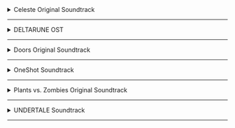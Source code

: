 <!-- files -->
<details>
<hr>
<summary>Celeste Original Soundtrack</summary>
<a class="link" href="Celeste%20Original%20Soundtrack%2FCeleste%20Original%20Soundtrack.png">Celeste Original Soundtrack.png</a><br>
<a class="link" href="Celeste%20Original%20Soundtrack%2FPrologue.mp3">Prologue.mp3</a><br>
<a class="link" href="Celeste%20Original%20Soundtrack%2FFirst%20Steps.mp3">First Steps.mp3</a><br>
<a class="link" href="Celeste%20Original%20Soundtrack%2FResurrections.mp3">Resurrections.mp3</a><br>
<a class="link" href="Celeste%20Original%20Soundtrack%2FAwake.mp3">Awake.mp3</a><br>
<a class="link" href="Celeste%20Original%20Soundtrack%2FPostcard%20from%20Celeste%20Mountain.mp3">Postcard from Celeste Mountain.mp3</a><br>
<a class="link" href="Celeste%20Original%20Soundtrack%2FChecking%20In.mp3">Checking In.mp3</a><br>
<a class="link" href="Celeste%20Original%20Soundtrack%2FSpirit%20of%20Hospitality.mp3">Spirit of Hospitality.mp3</a><br>
<a class="link" href="Celeste%20Original%20Soundtrack%2FScattered%20and%20Lost.mp3">Scattered and Lost.mp3</a><br>
<a class="link" href="Celeste%20Original%20Soundtrack%2FGolden.mp3">Golden.mp3</a><br>
<a class="link" href="Celeste%20Original%20Soundtrack%2FAnxiety.mp3">Anxiety.mp3</a><br>
<a class="link" href="Celeste%20Original%20Soundtrack%2FQuiet%20and%20Falling.mp3">Quiet and Falling.mp3</a><br>
<a class="link" href="Celeste%20Original%20Soundtrack%2FIn%20the%20Mirror.mp3">In the Mirror.mp3</a><br>
<a class="link" href="Celeste%20Original%20Soundtrack%2FMadeline%20and%20Theo.mp3">Madeline and Theo.mp3</a><br>
<a class="link" href="Celeste%20Original%20Soundtrack%2FStarjump.mp3">Starjump.mp3</a><br>
<a class="link" href="Celeste%20Original%20Soundtrack%2FReflection.mp3">Reflection.mp3</a><br>
<a class="link" href="Celeste%20Original%20Soundtrack%2FConfronting%20Myself.mp3">Confronting Myself.mp3</a><br>
<a class="link" href="Celeste%20Original%20Soundtrack%2FLittle%20Goth.mp3">Little Goth.mp3</a><br>
<a class="link" href="Celeste%20Original%20Soundtrack%2FReach%20for%20the%20Summit.mp3">Reach for the Summit.mp3</a><br>
<a class="link" href="Celeste%20Original%20Soundtrack%2FExhale.mp3">Exhale.mp3</a><br>
<a class="link" href="Celeste%20Original%20Soundtrack%2FHeart%20of%20the%20Mountain.mp3">Heart of the Mountain.mp3</a><br>
<a class="link" href="Celeste%20Original%20Soundtrack%2FMy%20Dearest%20Friends.mp3">My Dearest Friends.mp3</a><br>
</details><hr>
<details>
<hr>
<summary>DELTARUNE OST</summary>
<details>
<hr>
<summary>Chapter 1</summary>
<a class="link" href="DELTARUNE%20OST%2FChapter%201%2FDELTARUNE%20Chapter%201%20OST.png">DELTARUNE Chapter 1 OST.png</a><br>
<a class="link" href="DELTARUNE%20OST%2FChapter%201%2FANOTHER%20HIM.flac">ANOTHER HIM.flac</a><br>
<a class="link" href="DELTARUNE%20OST%2FChapter%201%2FBeginning.flac">Beginning.flac</a><br>
<a class="link" href="DELTARUNE%20OST%2FChapter%201%2FSchool.flac">School.flac</a><br>
<a class="link" href="DELTARUNE%20OST%2FChapter%201%2FSusie.flac">Susie.flac</a><br>
<a class="link" href="DELTARUNE%20OST%2FChapter%201%2FThe%20Door.flac">The Door.flac</a><br>
<a class="link" href="DELTARUNE%20OST%2FChapter%201%2FCliffs.flac">Cliffs.flac</a><br>
<a class="link" href="DELTARUNE%20OST%2FChapter%201%2FThe%20Chase.flac">The Chase.flac</a><br>
<a class="link" href="DELTARUNE%20OST%2FChapter%201%2FThe%20Legend.flac">The Legend.flac</a><br>
<a class="link" href="DELTARUNE%20OST%2FChapter%201%2FLancer.flac">Lancer.flac</a><br>
<a class="link" href="DELTARUNE%20OST%2FChapter%201%2FRude%20Buster.flac">Rude Buster.flac</a><br>
<a class="link" href="DELTARUNE%20OST%2FChapter%201%2FEmpty%20Town.flac">Empty Town.flac</a><br>
<a class="link" href="DELTARUNE%20OST%2FChapter%201%2FWeird%20Birds.flac">Weird Birds.flac</a><br>
<a class="link" href="DELTARUNE%20OST%2FChapter%201%2FField%20of%20Hopes%20and%20Dreams.flac">Field of Hopes and Dreams.flac</a><br>
<a class="link" href="DELTARUNE%20OST%2FChapter%201%2FFanfare%20(from%20Rose%20of%20Winter).flac">Fanfare (from Rose of Winter).flac</a><br>
<a class="link" href="DELTARUNE%20OST%2FChapter%201%2FLantern.flac">Lantern.flac</a><br>
<a class="link" href="DELTARUNE%20OST%2FChapter%201%2FI'm%20Very%20Bad.flac">I'm Very Bad.flac</a><br>
<a class="link" href="DELTARUNE%20OST%2FChapter%201%2FChecker%20Dance.flac">Checker Dance.flac</a><br>
<a class="link" href="DELTARUNE%20OST%2FChapter%201%2FQuiet%20Autumn.flac">Quiet Autumn.flac</a><br>
<a class="link" href="DELTARUNE%20OST%2FChapter%201%2FScarlet%20Forest.flac">Scarlet Forest.flac</a><br>
<a class="link" href="DELTARUNE%20OST%2FChapter%201%2FThrash%20Machine.flac">Thrash Machine.flac</a><br>
<a class="link" href="DELTARUNE%20OST%2FChapter%201%2FVs.%20Lancer.flac">Vs. Lancer.flac</a><br>
<a class="link" href="DELTARUNE%20OST%2FChapter%201%2FBasement.flac">Basement.flac</a><br>
<a class="link" href="DELTARUNE%20OST%2FChapter%201%2FImminent%20Death.flac">Imminent Death.flac</a><br>
<a class="link" href="DELTARUNE%20OST%2FChapter%201%2FVs.%20Susie.flac">Vs. Susie.flac</a><br>
<a class="link" href="DELTARUNE%20OST%2FChapter%201%2FCard%20Castle.flac">Card Castle.flac</a><br>
<a class="link" href="DELTARUNE%20OST%2FChapter%201%2FRouxls%20Kaard.flac">Rouxls Kaard.flac</a><br>
<a class="link" href="DELTARUNE%20OST%2FChapter%201%2FApril%202012.flac">April 2012.flac</a><br>
<a class="link" href="DELTARUNE%20OST%2FChapter%201%2FHip%20Shop.flac">Hip Shop.flac</a><br>
<a class="link" href="DELTARUNE%20OST%2FChapter%201%2FGallery.flac">Gallery.flac</a><br>
<a class="link" href="DELTARUNE%20OST%2FChapter%201%2FChaos%20King.flac">Chaos King.flac</a><br>
<a class="link" href="DELTARUNE%20OST%2FChapter%201%2FDarkness%20Falls.flac">Darkness Falls.flac</a><br>
<a class="link" href="DELTARUNE%20OST%2FChapter%201%2FThe%20Circus.flac">The Circus.flac</a><br>
<a class="link" href="DELTARUNE%20OST%2FChapter%201%2FTHE%20WORLD%20REVOLVING.flac">THE WORLD REVOLVING.flac</a><br>
<a class="link" href="DELTARUNE%20OST%2FChapter%201%2FFriendship.flac">Friendship.flac</a><br>
<a class="link" href="DELTARUNE%20OST%2FChapter%201%2FTHE%20HOLY.flac">THE HOLY.flac</a><br>
<a class="link" href="DELTARUNE%20OST%2FChapter%201%2FYour%20Power.flac">Your Power.flac</a><br>
<a class="link" href="DELTARUNE%20OST%2FChapter%201%2FA%20Town%20Called%20Hometown.flac">A Town Called Hometown.flac</a><br>
<a class="link" href="DELTARUNE%20OST%2FChapter%201%2FYou%20Can%20Always%20Come%20Home.flac">You Can Always Come Home.flac</a><br>
<a class="link" href="DELTARUNE%20OST%2FChapter%201%2FDon't%20Forget.flac">Don't Forget.flac</a><br>
<a class="link" href="DELTARUNE%20OST%2FChapter%201%2FBefore%20the%20Story.flac">Before the Story.flac</a><br>
</details><hr>
<details>
<hr>
<summary>Chapter 2</summary>
<a class="link" href="DELTARUNE%20OST%2FChapter%202%2FDELTARUNE%20Chapter%202%20OST.png">DELTARUNE Chapter 2 OST.png</a><br>
<a class="link" href="DELTARUNE%20OST%2FChapter%202%2FFaint%20Glow.flac">Faint Glow.flac</a><br>
<a class="link" href="DELTARUNE%20OST%2FChapter%202%2FGirl%20Next%20Door.flac">Girl Next Door.flac</a><br>
<a class="link" href="DELTARUNE%20OST%2FChapter%202%2FMy%20Castle%20Town.flac">My Castle Town.flac</a><br>
<a class="link" href="DELTARUNE%20OST%2FChapter%202%2FOhhhhohohoho!.flac">Ohhhhohohoho!.flac</a><br>
<a class="link" href="DELTARUNE%20OST%2FChapter%202%2FQueen.flac">Queen.flac</a><br>
<a class="link" href="DELTARUNE%20OST%2FChapter%202%2FA%20CYBER'S%20WORLD%3F.flac">A CYBER'S WORLD?.flac</a><br>
<a class="link" href="DELTARUNE%20OST%2FChapter%202%2FA%20Simple%20Diversion.flac">A Simple Diversion.flac</a><br>
<a class="link" href="DELTARUNE%20OST%2FChapter%202%2FAlmost%20To%20The%20Guys!.flac">Almost To The Guys!.flac</a><br>
<a class="link" href="DELTARUNE%20OST%2FChapter%202%2FCool%20Beat.flac">Cool Beat.flac</a><br>
<a class="link" href="DELTARUNE%20OST%2FChapter%202%2FWhen%20I%20Get%20Mad%20I%20Dance%20Like%20This.flac">When I Get Mad I Dance Like This.flac</a><br>
<a class="link" href="DELTARUNE%20OST%2FChapter%202%2FCyber%20Battle%20(Solo).flac">Cyber Battle (Solo).flac</a><br>
<a class="link" href="DELTARUNE%20OST%2FChapter%202%2FWhen%20I%20Get%20Happy%20I%20Dance%20Like%20This.flac">When I Get Happy I Dance Like This.flac</a><br>
<a class="link" href="DELTARUNE%20OST%2FChapter%202%2FSound%20Studio.flac">Sound Studio.flac</a><br>
<a class="link" href="DELTARUNE%20OST%2FChapter%202%2FBerdly.flac">Berdly.flac</a><br>
<a class="link" href="DELTARUNE%20OST%2FChapter%202%2FSmart%20Race.flac">Smart Race.flac</a><br>
<a class="link" href="DELTARUNE%20OST%2FChapter%202%2FFaint%20Courage%20(Game%20Over).flac">Faint Courage (Game Over).flac</a><br>
<a class="link" href="DELTARUNE%20OST%2FChapter%202%2FWELCOME%20TO%20THE%20CITY.flac">WELCOME TO THE CITY.flac</a><br>
<a class="link" href="DELTARUNE%20OST%2FChapter%202%2FMini%20Studio.flac">Mini Studio.flac</a><br>
<a class="link" href="DELTARUNE%20OST%2FChapter%202%2FHoliday%20Studio.flac">Holiday Studio.flac</a><br>
<a class="link" href="DELTARUNE%20OST%2FChapter%202%2FCool%20Mixtape.flac">Cool Mixtape.flac</a><br>
<a class="link" href="DELTARUNE%20OST%2FChapter%202%2FHEY%20EVERY%20%20%20%20!.flac">HEY EVERY    !.flac</a><br>
<a class="link" href="DELTARUNE%20OST%2FChapter%202%2FSpamton.flac">Spamton.flac</a><br>
<a class="link" href="DELTARUNE%20OST%2FChapter%202%2FNOW'S%20YOUR%20CHANCE%20TO%20BE%20A.flac">NOW'S YOUR CHANCE TO BE A.flac</a><br>
<a class="link" href="DELTARUNE%20OST%2FChapter%202%2FElegant%20Entrance.flac">Elegant Entrance.flac</a><br>
<a class="link" href="DELTARUNE%20OST%2FChapter%202%2FBluebird%20of%20Misfortune.flac">Bluebird of Misfortune.flac</a><br>
<a class="link" href="DELTARUNE%20OST%2FChapter%202%2FPandora%20Palace.flac">Pandora Palace.flac</a><br>
<a class="link" href="DELTARUNE%20OST%2FChapter%202%2FKEYGEN.flac">KEYGEN.flac</a><br>
<a class="link" href="DELTARUNE%20OST%2FChapter%202%2FAcid%20Tunnel%20of%20Love.flac">Acid Tunnel of Love.flac</a><br>
<a class="link" href="DELTARUNE%20OST%2FChapter%202%2FIt's%20Pronounced%20%22Rules%22.flac">It's Pronounced "Rules".flac</a><br>
<a class="link" href="DELTARUNE%20OST%2FChapter%202%2FLost%20Girl.flac">Lost Girl.flac</a><br>
<a class="link" href="DELTARUNE%20OST%2FChapter%202%2FFerris%20Wheel.flac">Ferris Wheel.flac</a><br>
<a class="link" href="DELTARUNE%20OST%2FChapter%202%2FAttack%20of%20the%20Killer%20Queen.flac">Attack of the Killer Queen.flac</a><br>
<a class="link" href="DELTARUNE%20OST%2FChapter%202%2FGiga%20Size.flac">Giga Size.flac</a><br>
<a class="link" href="DELTARUNE%20OST%2FChapter%202%2FPowers%20Combined.flac">Powers Combined.flac</a><br>
<a class="link" href="DELTARUNE%20OST%2FChapter%202%2FKnock%20You%20Down%20!!.flac">Knock You Down !!.flac</a><br>
<a class="link" href="DELTARUNE%20OST%2FChapter%202%2FThe%20Dark%20Truth.flac">The Dark Truth.flac</a><br>
<a class="link" href="DELTARUNE%20OST%2FChapter%202%2FDigital%20Roots.flac">Digital Roots.flac</a><br>
<a class="link" href="DELTARUNE%20OST%2FChapter%202%2FDeal%20Gone%20Wrong.flac">Deal Gone Wrong.flac</a><br>
<a class="link" href="DELTARUNE%20OST%2FChapter%202%2FBIG%20SHOT.flac">BIG SHOT.flac</a><br>
<a class="link" href="DELTARUNE%20OST%2FChapter%202%2FA%20Real%20Boy!.flac">A Real Boy!.flac</a><br>
<a class="link" href="DELTARUNE%20OST%2FChapter%202%2FDialtone.flac">Dialtone.flac</a><br>
<a class="link" href="DELTARUNE%20OST%2FChapter%202%2Fsans..flac">sans..flac</a><br>
<a class="link" href="DELTARUNE%20OST%2FChapter%202%2FChill%20Jailbreak%20Alarm%20To%20Study%20And%20Relax%20To.flac">Chill Jailbreak Alarm To Study And Relax To.flac</a><br>
<a class="link" href="DELTARUNE%20OST%2FChapter%202%2FYou%20Can%20Always%20Come%20Home.flac">You Can Always Come Home.flac</a><br>
<a class="link" href="DELTARUNE%20OST%2FChapter%202%2FUntil%20Next%20Time.flac">Until Next Time.flac</a><br>
<a class="link" href="DELTARUNE%20OST%2FChapter%202%2FBefore%20The%20Story.flac">Before The Story.flac</a><br>
<a class="link" href="DELTARUNE%20OST%2FChapter%202%2FBerdly%20(Rejected%20Concept).flac">Berdly (Rejected Concept).flac</a><br>
</details><hr>
</details><hr>
<details>
<hr>
<summary>Doors Original Soundtrack</summary>
<details>
<hr>
<summary>Volume 1</summary>
<a class="link" href="Doors%20Original%20Soundtrack%2FVolume%201%2FDoors%20(Original%20Game%20Soundtrack)%20Vol.%201.png">Doors (Original Game Soundtrack) Vol. 1.png</a><br>
<a class="link" href="Doors%20Original%20Soundtrack%2FVolume%201%2FDawn%20Of%20The%20Doors.mp3">Dawn Of The Doors.mp3</a><br>
<a class="link" href="Doors%20Original%20Soundtrack%2FVolume%201%2FElevator%20Jam.mp3">Elevator Jam.mp3</a><br>
<a class="link" href="Doors%20Original%20Soundtrack%2FVolume%201%2FGuiding%20Light.mp3">Guiding Light.mp3</a><br>
<a class="link" href="Doors%20Original%20Soundtrack%2FVolume%201%2FHere%20I%20Come.mp3">Here I Come.mp3</a><br>
<a class="link" href="Doors%20Original%20Soundtrack%2FVolume%201%2FUnhinged.mp3">Unhinged.mp3</a><br>
</details><hr>
<details>
<hr>
<summary>Volume 2</summary>
<a class="link" href="Doors%20Original%20Soundtrack%2FVolume%202%2FDoors%20(Original%20Game%20Soundtrack)%20Vol.%202.png">Doors (Original Game Soundtrack) Vol. 2.png</a><br>
<a class="link" href="Doors%20Original%20Soundtrack%2FVolume%202%2FTrailer%20Theme%20Remix.mp3">Trailer Theme Remix.mp3</a><br>
<a class="link" href="Doors%20Original%20Soundtrack%2FVolume%202%2FElevator%20Jam%20Remix.mp3">Elevator Jam Remix.mp3</a><br>
<a class="link" href="Doors%20Original%20Soundtrack%2FVolume%202%2FCurious%20Light.mp3">Curious Light.mp3</a><br>
<a class="link" href="Doors%20Original%20Soundtrack%2FVolume%202%2FJeff's%20Jingle.mp3">Jeff's Jingle.mp3</a><br>
<a class="link" href="Doors%20Original%20Soundtrack%2FVolume%202%2FUnhinged%20II.mp3">Unhinged II.mp3</a><br>
<a class="link" href="Doors%20Original%20Soundtrack%2FVolume%202%2FElevator%20Jammed.mp3">Elevator Jammed.mp3</a><br>
</details><hr>
</details><hr>
<details>
<hr>
<summary>OneShot Soundtrack</summary>
<details>
<hr>
<summary>Solstice</summary>
<a class="link" href="OneShot%20Soundtrack%2FSolstice%2FHappily%20Ever%20After.jpg">Happily Ever After.jpg</a><br>
<a class="link" href="OneShot%20Soundtrack%2FSolstice%2FOneShot%20Solstice%20Soundtrack.png">OneShot Solstice Soundtrack.png</a><br>
<a class="link" href="OneShot%20Soundtrack%2FSolstice%2FPrelude.flac">Prelude.flac</a><br>
<a class="link" href="OneShot%20Soundtrack%2FSolstice%2FDeep%20Mines.flac">Deep Mines.flac</a><br>
<a class="link" href="OneShot%20Soundtrack%2FSolstice%2FVestige.flac">Vestige.flac</a><br>
<a class="link" href="OneShot%20Soundtrack%2FSolstice%2FSonder%20(extended).flac">Sonder (extended).flac</a><br>
<a class="link" href="OneShot%20Soundtrack%2FSolstice%2FOut%20of%20Protocol.flac">Out of Protocol.flac</a><br>
<a class="link" href="OneShot%20Soundtrack%2FSolstice%2FPanic.flac">Panic.flac</a><br>
<a class="link" href="OneShot%20Soundtrack%2FSolstice%2FCollapse.flac">Collapse.flac</a><br>
<a class="link" href="OneShot%20Soundtrack%2FSolstice%2FNavigate%20(extended).flac">Navigate (extended).flac</a><br>
<a class="link" href="OneShot%20Soundtrack%2FSolstice%2FThe%20FIrst%20Universe.flac">The FIrst Universe.flac</a><br>
<a class="link" href="OneShot%20Soundtrack%2FSolstice%2FAviator.flac">Aviator.flac</a><br>
<a class="link" href="OneShot%20Soundtrack%2FSolstice%2FEleventh%20Hour.flac">Eleventh Hour.flac</a><br>
<a class="link" href="OneShot%20Soundtrack%2FSolstice%2FRue.flac">Rue.flac</a><br>
<a class="link" href="OneShot%20Soundtrack%2FSolstice%2FThe%20Author.flac">The Author.flac</a><br>
<a class="link" href="OneShot%20Soundtrack%2FSolstice%2FThe%20World%20Machine.flac">The World Machine.flac</a><br>
<a class="link" href="OneShot%20Soundtrack%2FSolstice%2FEncounter.flac">Encounter.flac</a><br>
<a class="link" href="OneShot%20Soundtrack%2FSolstice%2FSolstice.flac">Solstice.flac</a><br>
<a class="link" href="OneShot%20Soundtrack%2FSolstice%2FSunrise.flac">Sunrise.flac</a><br>
<a class="link" href="OneShot%20Soundtrack%2FSolstice%2FIn%20Memory.flac">In Memory.flac</a><br>
<a class="link" href="OneShot%20Soundtrack%2FSolstice%2FEpilogue.flac">Epilogue.flac</a><br>
<a class="link" href="OneShot%20Soundtrack%2FSolstice%2FHomesick.flac">Homesick.flac</a><br>
<a class="link" href="OneShot%20Soundtrack%2FSolstice%2FInventory.flac">Inventory.flac</a><br>
<a class="link" href="OneShot%20Soundtrack%2FSolstice%2FSimpler%20Secrets.flac">Simpler Secrets.flac</a><br>
<a class="link" href="OneShot%20Soundtrack%2FSolstice%2FFirst%20Flight.flac">First Flight.flac</a><br>
<a class="link" href="OneShot%20Soundtrack%2FSolstice%2FThe%20Simulation.flac">The Simulation.flac</a><br>
<a class="link" href="OneShot%20Soundtrack%2FSolstice%2FGhost%20in%20the%20Machine.flac">Ghost in the Machine.flac</a><br>
<a class="link" href="OneShot%20Soundtrack%2FSolstice%2FHappily%20Ever%20After.flac">Happily Ever After.flac</a><br>
<a class="link" href="OneShot%20Soundtrack%2FSolstice%2FNiko's%20Theme.flac">Niko's Theme.flac</a><br>
</details><hr>
<a class="link" href="OneShot%20Soundtrack%2FIT'S%20TIME%20TO%20FIGHT%20CRIME.jpg">IT'S TIME TO FIGHT CRIME.jpg</a><br>
<a class="link" href="OneShot%20Soundtrack%2FOneShot%20Soundtrack.png">OneShot Soundtrack.png</a><br>
<a class="link" href="OneShot%20Soundtrack%2FRam.jpg">Ram.jpg</a><br>
<a class="link" href="OneShot%20Soundtrack%2FMy%20Burden%20Is%20Light.flac">My Burden Is Light.flac</a><br>
<a class="link" href="OneShot%20Soundtrack%2FSomeplace%20I%20Know.flac">Someplace I Know.flac</a><br>
<a class="link" href="OneShot%20Soundtrack%2FPuzzle%20Solved.flac">Puzzle Solved.flac</a><br>
<a class="link" href="OneShot%20Soundtrack%2FPhosphor.flac">Phosphor.flac</a><br>
<a class="link" href="OneShot%20Soundtrack%2FThe%20Prophecy.flac">The Prophecy.flac</a><br>
<a class="link" href="OneShot%20Soundtrack%2FAbandoned%20Factory.flac">Abandoned Factory.flac</a><br>
<a class="link" href="OneShot%20Soundtrack%2FSilverpoint.flac">Silverpoint.flac</a><br>
<a class="link" href="OneShot%20Soundtrack%2FA%20God's%20Machine.flac">A God's Machine.flac</a><br>
<a class="link" href="OneShot%20Soundtrack%2FRowbot.flac">Rowbot.flac</a><br>
<a class="link" href="OneShot%20Soundtrack%2FGeothermal.flac">Geothermal.flac</a><br>
<a class="link" href="OneShot%20Soundtrack%2FDistant.flac">Distant.flac</a><br>
<a class="link" href="OneShot%20Soundtrack%2FInto%20The%20Light.flac">Into The Light.flac</a><br>
<a class="link" href="OneShot%20Soundtrack%2FSelf%20Contained%20Universe%20(Reprise).flac">Self Contained Universe (Reprise).flac</a><br>
<a class="link" href="OneShot%20Soundtrack%2FNavigate.flac">Navigate.flac</a><br>
<a class="link" href="OneShot%20Soundtrack%2FTo%20Sleep.flac">To Sleep.flac</a><br>
<a class="link" href="OneShot%20Soundtrack%2FTo%20Dream.flac">To Dream.flac</a><br>
<a class="link" href="OneShot%20Soundtrack%2FFlooded%20Ruins.flac">Flooded Ruins.flac</a><br>
<a class="link" href="OneShot%20Soundtrack%2FAlula.flac">Alula.flac</a><br>
<a class="link" href="OneShot%20Soundtrack%2FChildren%20of%20the%20Ruins.flac">Children of the Ruins.flac</a><br>
<a class="link" href="OneShot%20Soundtrack%2FRam.flac">Ram.flac</a><br>
<a class="link" href="OneShot%20Soundtrack%2FPretty%20Bad.flac">Pretty Bad.flac</a><br>
<a class="link" href="OneShot%20Soundtrack%2FOn%20Little%20Cat%20Feet.flac">On Little Cat Feet.flac</a><br>
<a class="link" href="OneShot%20Soundtrack%2FIndoors.flac">Indoors.flac</a><br>
<a class="link" href="OneShot%20Soundtrack%2FDark%20Stairwell.flac">Dark Stairwell.flac</a><br>
<a class="link" href="OneShot%20Soundtrack%2FSonder.flac">Sonder.flac</a><br>
<a class="link" href="OneShot%20Soundtrack%2FPretty%20nice%20day%2C%20huh....flac">Pretty nice day, huh....flac</a><br>
<a class="link" href="OneShot%20Soundtrack%2FOn%20Little%20Cat%20Feet%20(ground).flac">On Little Cat Feet (ground).flac</a><br>
<a class="link" href="OneShot%20Soundtrack%2FLibrary%20Stroll.flac">Library Stroll.flac</a><br>
<a class="link" href="OneShot%20Soundtrack%2FSimple%20Secrets.flac">Simple Secrets.flac</a><br>
<a class="link" href="OneShot%20Soundtrack%2FFactory.flac">Factory.flac</a><br>
<a class="link" href="OneShot%20Soundtrack%2FLibrary%20Nap.flac">Library Nap.flac</a><br>
<a class="link" href="OneShot%20Soundtrack%2FThe%20Tower.flac">The Tower.flac</a><br>
<a class="link" href="OneShot%20Soundtrack%2FDistant%20water.flac">Distant water.flac</a><br>
<a class="link" href="OneShot%20Soundtrack%2FNiko%20and%20the%20World%20Machine.flac">Niko and the World Machine.flac</a><br>
<a class="link" href="OneShot%20Soundtrack%2FI'm%20Here.flac">I'm Here.flac</a><br>
<a class="link" href="OneShot%20Soundtrack%2FPretty.flac">Pretty.flac</a><br>
<a class="link" href="OneShot%20Soundtrack%2FSun.flac">Sun.flac</a><br>
<a class="link" href="OneShot%20Soundtrack%2FSelf%20Contained%20Universe.flac">Self Contained Universe.flac</a><br>
<a class="link" href="OneShot%20Soundtrack%2FThanks%20For%20Everything.flac">Thanks For Everything.flac</a><br>
<a class="link" href="OneShot%20Soundtrack%2FOneShot%20Trailer.flac">OneShot Trailer.flac</a><br>
<a class="link" href="OneShot%20Soundtrack%2FCountdown.flac">Countdown.flac</a><br>
<a class="link" href="OneShot%20Soundtrack%2FIT'S%20TIME%20TO%20FIGHT%20CRIME.flac">IT'S TIME TO FIGHT CRIME.flac</a><br>
</details><hr>
<details>
<hr>
<summary>Plants vs. Zombies Original Soundtrack</summary>
<a class="link" href="Plants%20vs.%20Zombies%20Original%20Soundtrack%2FPlants%20vs.%20Zombies%20Original%20Soundtrack.png">Plants vs. Zombies Original Soundtrack.png</a><br>
<a class="link" href="Plants%20vs.%20Zombies%20Original%20Soundtrack%2FCrazy%20Dave's%20Greeting.flac">Crazy Dave's Greeting.flac</a><br>
<a class="link" href="Plants%20vs.%20Zombies%20Original%20Soundtrack%2FCrazy%20Dave%20(Intro%20Theme).flac">Crazy Dave (Intro Theme).flac</a><br>
<a class="link" href="Plants%20vs.%20Zombies%20Original%20Soundtrack%2FChoose%20Your%20Seeds.flac">Choose Your Seeds.flac</a><br>
<a class="link" href="Plants%20vs.%20Zombies%20Original%20Soundtrack%2FGrasswalk.flac">Grasswalk.flac</a><br>
<a class="link" href="Plants%20vs.%20Zombies%20Original%20Soundtrack%2FLoonboon.flac">Loonboon.flac</a><br>
<a class="link" href="Plants%20vs.%20Zombies%20Original%20Soundtrack%2FMoongrains.flac">Moongrains.flac</a><br>
<a class="link" href="Plants%20vs.%20Zombies%20Original%20Soundtrack%2FZen%20Garden.flac">Zen Garden.flac</a><br>
<a class="link" href="Plants%20vs.%20Zombies%20Original%20Soundtrack%2FWatery%20Graves%20(slow).flac">Watery Graves (slow).flac</a><br>
<a class="link" href="Plants%20vs.%20Zombies%20Original%20Soundtrack%2FWatery%20Graves%20(fast).flac">Watery Graves (fast).flac</a><br>
<a class="link" href="Plants%20vs.%20Zombies%20Original%20Soundtrack%2FUltimate%20Battle.flac">Ultimate Battle.flac</a><br>
<a class="link" href="Plants%20vs.%20Zombies%20Original%20Soundtrack%2FRigor%20Mormist.flac">Rigor Mormist.flac</a><br>
<a class="link" href="Plants%20vs.%20Zombies%20Original%20Soundtrack%2FCerebrawl.flac">Cerebrawl.flac</a><br>
<a class="link" href="Plants%20vs.%20Zombies%20Original%20Soundtrack%2FGraze%20the%20Roof.flac">Graze the Roof.flac</a><br>
<a class="link" href="Plants%20vs.%20Zombies%20Original%20Soundtrack%2FBrainiac%20Maniac.flac">Brainiac Maniac.flac</a><br>
<a class="link" href="Plants%20vs.%20Zombies%20Original%20Soundtrack%2FZombies%20On%20Your%20Lawn.flac">Zombies On Your Lawn.flac</a><br>
<a class="link" href="Plants%20vs.%20Zombies%20Original%20Soundtrack%2FZombotany%20(unreleased%20track).flac">Zombotany (unreleased track).flac</a><br>
<a class="link" href="Plants%20vs.%20Zombies%20Original%20Soundtrack%2FUraniwa%20ni%20Zombies%20ga!.flac">Uraniwa ni Zombies ga!.flac</a><br>
<a class="link" href="Plants%20vs.%20Zombies%20Original%20Soundtrack%2FCrazy%20Dave%20(in%20game).flac">Crazy Dave (in game).flac</a><br>
<a class="link" href="Plants%20vs.%20Zombies%20Original%20Soundtrack%2FChoose%20Your%20Seeds%20(in%20game).flac">Choose Your Seeds (in game).flac</a><br>
<a class="link" href="Plants%20vs.%20Zombies%20Original%20Soundtrack%2FGrasswalk%20(in%20game).flac">Grasswalk (in game).flac</a><br>
<a class="link" href="Plants%20vs.%20Zombies%20Original%20Soundtrack%2FLoonboon%20(in%20game).flac">Loonboon (in game).flac</a><br>
<a class="link" href="Plants%20vs.%20Zombies%20Original%20Soundtrack%2FMoongrains%20(in%20game).flac">Moongrains (in game).flac</a><br>
<a class="link" href="Plants%20vs.%20Zombies%20Original%20Soundtrack%2FZen%20Garden%20(in%20game).flac">Zen Garden (in game).flac</a><br>
<a class="link" href="Plants%20vs.%20Zombies%20Original%20Soundtrack%2FWatery%20Graves%20(in%20game).flac">Watery Graves (in game).flac</a><br>
<a class="link" href="Plants%20vs.%20Zombies%20Original%20Soundtrack%2FUltimate%20Battle%20(in%20game).flac">Ultimate Battle (in game).flac</a><br>
<a class="link" href="Plants%20vs.%20Zombies%20Original%20Soundtrack%2FRigor%20Mormist%20(in%20game).flac">Rigor Mormist (in game).flac</a><br>
<a class="link" href="Plants%20vs.%20Zombies%20Original%20Soundtrack%2FCerebrawl%20(in%20game).flac">Cerebrawl (in game).flac</a><br>
<a class="link" href="Plants%20vs.%20Zombies%20Original%20Soundtrack%2FGraze%20the%20Roof%20(in%20game).flac">Graze the Roof (in game).flac</a><br>
<a class="link" href="Plants%20vs.%20Zombies%20Original%20Soundtrack%2FBrainiac%20Maniac%20(in%20game).flac">Brainiac Maniac (in game).flac</a><br>
</details><hr>
<details>
<hr>
<summary>UNDERTALE Soundtrack</summary>
<a class="link" href="UNDERTALE%20Soundtrack%2FUNDERTALE%20Soundtrack.png">UNDERTALE Soundtrack.png</a><br>
<a class="link" href="UNDERTALE%20Soundtrack%2FOnce%20Upon%20A%20Time.mp3">Once Upon A Time.mp3</a><br>
<a class="link" href="UNDERTALE%20Soundtrack%2FStart%20Menu.mp3">Start Menu.mp3</a><br>
<a class="link" href="UNDERTALE%20Soundtrack%2FYour%20Best%20Friend.mp3">Your Best Friend.mp3</a><br>
<a class="link" href="UNDERTALE%20Soundtrack%2FFallen%20Down.mp3">Fallen Down.mp3</a><br>
<a class="link" href="UNDERTALE%20Soundtrack%2FRuins.mp3">Ruins.mp3</a><br>
<a class="link" href="UNDERTALE%20Soundtrack%2FUwa!!%20So%20Temperate%E2%99%AB.mp3">Uwa!! So Temperate♫.mp3</a><br>
<a class="link" href="UNDERTALE%20Soundtrack%2FAnticipation.mp3">Anticipation.mp3</a><br>
<a class="link" href="UNDERTALE%20Soundtrack%2FUnnecessary%20Tension.mp3">Unnecessary Tension.mp3</a><br>
<a class="link" href="UNDERTALE%20Soundtrack%2FEnemy%20Approaching.mp3">Enemy Approaching.mp3</a><br>
<a class="link" href="UNDERTALE%20Soundtrack%2FGhost%20Fight.mp3">Ghost Fight.mp3</a><br>
<a class="link" href="UNDERTALE%20Soundtrack%2FDetermination.mp3">Determination.mp3</a><br>
<a class="link" href="UNDERTALE%20Soundtrack%2FHome.mp3">Home.mp3</a><br>
<a class="link" href="UNDERTALE%20Soundtrack%2FHome%20(Music%20Box).mp3">Home (Music Box).mp3</a><br>
<a class="link" href="UNDERTALE%20Soundtrack%2FHeartache.mp3">Heartache.mp3</a><br>
<a class="link" href="UNDERTALE%20Soundtrack%2Fsans.mp3">sans.mp3</a><br>
<a class="link" href="UNDERTALE%20Soundtrack%2FNyeh%20Heh%20Heh!.mp3">Nyeh Heh Heh!.mp3</a><br>
<a class="link" href="UNDERTALE%20Soundtrack%2FSnowy.mp3">Snowy.mp3</a><br>
<a class="link" href="UNDERTALE%20Soundtrack%2FUwa!!%20So%20Holiday%E2%99%AB.mp3">Uwa!! So Holiday♫.mp3</a><br>
<a class="link" href="UNDERTALE%20Soundtrack%2FDogbass.mp3">Dogbass.mp3</a><br>
<a class="link" href="UNDERTALE%20Soundtrack%2FMysterious%20Place.mp3">Mysterious Place.mp3</a><br>
<a class="link" href="UNDERTALE%20Soundtrack%2FDogsong.mp3">Dogsong.mp3</a><br>
<a class="link" href="UNDERTALE%20Soundtrack%2FSnowdin%20Town.mp3">Snowdin Town.mp3</a><br>
<a class="link" href="UNDERTALE%20Soundtrack%2FShop.mp3">Shop.mp3</a><br>
<a class="link" href="UNDERTALE%20Soundtrack%2FBonetrousle.mp3">Bonetrousle.mp3</a><br>
<a class="link" href="UNDERTALE%20Soundtrack%2FDating%20Start!.mp3">Dating Start!.mp3</a><br>
<a class="link" href="UNDERTALE%20Soundtrack%2FDating%20Tense!.mp3">Dating Tense!.mp3</a><br>
<a class="link" href="UNDERTALE%20Soundtrack%2FDating%20Fight!.mp3">Dating Fight!.mp3</a><br>
<a class="link" href="UNDERTALE%20Soundtrack%2FPremonition.mp3">Premonition.mp3</a><br>
<a class="link" href="UNDERTALE%20Soundtrack%2FDanger%20Mystery.mp3">Danger Mystery.mp3</a><br>
<a class="link" href="UNDERTALE%20Soundtrack%2FUndyne.mp3">Undyne.mp3</a><br>
<a class="link" href="UNDERTALE%20Soundtrack%2FWaterfall.mp3">Waterfall.mp3</a><br>
<a class="link" href="UNDERTALE%20Soundtrack%2FRun!.mp3">Run!.mp3</a><br>
<a class="link" href="UNDERTALE%20Soundtrack%2FQuiet%20Water.mp3">Quiet Water.mp3</a><br>
<a class="link" href="UNDERTALE%20Soundtrack%2FMemory.mp3">Memory.mp3</a><br>
<a class="link" href="UNDERTALE%20Soundtrack%2FBird%20That%20Carries%20You%20Over%20A%20Disproportionately%20Small%20Gap.mp3">Bird That Carries You Over A Disproportionately Small Gap.mp3</a><br>
<a class="link" href="UNDERTALE%20Soundtrack%2FDummy!.mp3">Dummy!.mp3</a><br>
<a class="link" href="UNDERTALE%20Soundtrack%2FPathetic%20House.mp3">Pathetic House.mp3</a><br>
<a class="link" href="UNDERTALE%20Soundtrack%2FSpooktune.mp3">Spooktune.mp3</a><br>
<a class="link" href="UNDERTALE%20Soundtrack%2FSpookwave.mp3">Spookwave.mp3</a><br>
<a class="link" href="UNDERTALE%20Soundtrack%2FGhouliday.mp3">Ghouliday.mp3</a><br>
<a class="link" href="UNDERTALE%20Soundtrack%2FChill.mp3">Chill.mp3</a><br>
<a class="link" href="UNDERTALE%20Soundtrack%2FThundersnail.mp3">Thundersnail.mp3</a><br>
<a class="link" href="UNDERTALE%20Soundtrack%2FTemmie%20Village.mp3">Temmie Village.mp3</a><br>
<a class="link" href="UNDERTALE%20Soundtrack%2FTem%20Shop.mp3">Tem Shop.mp3</a><br>
<a class="link" href="UNDERTALE%20Soundtrack%2FNGAHHH!!.mp3">NGAHHH!!.mp3</a><br>
<a class="link" href="UNDERTALE%20Soundtrack%2FSpear%20of%20Justice.mp3">Spear of Justice.mp3</a><br>
<a class="link" href="UNDERTALE%20Soundtrack%2FOoo.mp3">Ooo.mp3</a><br>
<a class="link" href="UNDERTALE%20Soundtrack%2FAlphys.mp3">Alphys.mp3</a><br>
<a class="link" href="UNDERTALE%20Soundtrack%2FIt's%20Showtime!.mp3">It's Showtime!.mp3</a><br>
<a class="link" href="UNDERTALE%20Soundtrack%2FMetal%20Crusher.mp3">Metal Crusher.mp3</a><br>
<a class="link" href="UNDERTALE%20Soundtrack%2FAnother%20Medium.mp3">Another Medium.mp3</a><br>
<a class="link" href="UNDERTALE%20Soundtrack%2FUwa!!%20So%20HEATS!!%E2%99%AB.mp3">Uwa!! So HEATS!!♫.mp3</a><br>
<a class="link" href="UNDERTALE%20Soundtrack%2FStronger%20Monsters.mp3">Stronger Monsters.mp3</a><br>
<a class="link" href="UNDERTALE%20Soundtrack%2FHotel.mp3">Hotel.mp3</a><br>
<a class="link" href="UNDERTALE%20Soundtrack%2FCan%20You%20Really%20Call%20This%20A%20Hotel%2C%20I%20Didn't%20Receive%20A%20Mint%20On%20My%20Pillow%20Or%20Anything.mp3">Can You Really Call This A Hotel, I Didn't Receive A Mint On My Pillow Or Anything.mp3</a><br>
<a class="link" href="UNDERTALE%20Soundtrack%2FConfession.mp3">Confession.mp3</a><br>
<a class="link" href="UNDERTALE%20Soundtrack%2FLive%20Report.mp3">Live Report.mp3</a><br>
<a class="link" href="UNDERTALE%20Soundtrack%2FDeath%20Report.mp3">Death Report.mp3</a><br>
<a class="link" href="UNDERTALE%20Soundtrack%2FSpider%20Dance.mp3">Spider Dance.mp3</a><br>
<a class="link" href="UNDERTALE%20Soundtrack%2FWrong%20Enemy%20!-.mp3">Wrong Enemy !-.mp3</a><br>
<a class="link" href="UNDERTALE%20Soundtrack%2FOh!%20One%20True%20Love.mp3">Oh! One True Love.mp3</a><br>
<a class="link" href="UNDERTALE%20Soundtrack%2FOh!%20Dungeon.mp3">Oh! Dungeon.mp3</a><br>
<a class="link" href="UNDERTALE%20Soundtrack%2FIt's%20Raining%20Somewhere%20Else.mp3">It's Raining Somewhere Else.mp3</a><br>
<a class="link" href="UNDERTALE%20Soundtrack%2FCORE%20Approach.mp3">CORE Approach.mp3</a><br>
<a class="link" href="UNDERTALE%20Soundtrack%2FCORE.mp3">CORE.mp3</a><br>
<a class="link" href="UNDERTALE%20Soundtrack%2FLast%20Episode!.mp3">Last Episode!.mp3</a><br>
<a class="link" href="UNDERTALE%20Soundtrack%2FOh%20My.mp3">Oh My.mp3</a><br>
<a class="link" href="UNDERTALE%20Soundtrack%2FDeath%20by%20Glamour.mp3">Death by Glamour.mp3</a><br>
<a class="link" href="UNDERTALE%20Soundtrack%2FFor%20the%20Fans.mp3">For the Fans.mp3</a><br>
<a class="link" href="UNDERTALE%20Soundtrack%2FLong%20Elevator.mp3">Long Elevator.mp3</a><br>
<a class="link" href="UNDERTALE%20Soundtrack%2FUndertale.mp3">Undertale.mp3</a><br>
<a class="link" href="UNDERTALE%20Soundtrack%2FSong%20That%20Might%20Play%20When%20You%20Fight%20Sans.mp3">Song That Might Play When You Fight Sans.mp3</a><br>
<a class="link" href="UNDERTALE%20Soundtrack%2FThe%20Choice.mp3">The Choice.mp3</a><br>
<a class="link" href="UNDERTALE%20Soundtrack%2FSmall%20Shock.mp3">Small Shock.mp3</a><br>
<a class="link" href="UNDERTALE%20Soundtrack%2FBarrier.mp3">Barrier.mp3</a><br>
<a class="link" href="UNDERTALE%20Soundtrack%2FBergentr%C3%BCckung.mp3">Bergentrückung.mp3</a><br>
<a class="link" href="UNDERTALE%20Soundtrack%2FASGORE.mp3">ASGORE.mp3</a><br>
<a class="link" href="UNDERTALE%20Soundtrack%2FYou%20Idiot.mp3">You Idiot.mp3</a><br>
<a class="link" href="UNDERTALE%20Soundtrack%2FYour%20Best%20Nightmare.mp3">Your Best Nightmare.mp3</a><br>
<a class="link" href="UNDERTALE%20Soundtrack%2FFinale.mp3">Finale.mp3</a><br>
<a class="link" href="UNDERTALE%20Soundtrack%2FAn%20Ending.mp3">An Ending.mp3</a><br>
<a class="link" href="UNDERTALE%20Soundtrack%2FShe's%20Playing%20Piano.mp3">She's Playing Piano.mp3</a><br>
<a class="link" href="UNDERTALE%20Soundtrack%2FHere%20We%20Are.mp3">Here We Are.mp3</a><br>
<a class="link" href="UNDERTALE%20Soundtrack%2FAmalgam.mp3">Amalgam.mp3</a><br>
<a class="link" href="UNDERTALE%20Soundtrack%2FFallen%20Down%20(Reprise).mp3">Fallen Down (Reprise).mp3</a><br>
<a class="link" href="UNDERTALE%20Soundtrack%2FDon't%20Give%20Up.mp3">Don't Give Up.mp3</a><br>
<a class="link" href="UNDERTALE%20Soundtrack%2FHopes%20and%20Dreams.mp3">Hopes and Dreams.mp3</a><br>
<a class="link" href="UNDERTALE%20Soundtrack%2FBurn%20in%20Despair!.mp3">Burn in Despair!.mp3</a><br>
<a class="link" href="UNDERTALE%20Soundtrack%2FSAVE%20the%20World.mp3">SAVE the World.mp3</a><br>
<a class="link" href="UNDERTALE%20Soundtrack%2FHis%20Theme.mp3">His Theme.mp3</a><br>
<a class="link" href="UNDERTALE%20Soundtrack%2FFinal%20Power.mp3">Final Power.mp3</a><br>
<a class="link" href="UNDERTALE%20Soundtrack%2FReunited.mp3">Reunited.mp3</a><br>
<a class="link" href="UNDERTALE%20Soundtrack%2FMenu%20(Full).mp3">Menu (Full).mp3</a><br>
<a class="link" href="UNDERTALE%20Soundtrack%2FRespite.mp3">Respite.mp3</a><br>
<a class="link" href="UNDERTALE%20Soundtrack%2FBring%20It%20In%2C%20Guys!.mp3">Bring It In, Guys!.mp3</a><br>
<a class="link" href="UNDERTALE%20Soundtrack%2FLast%20Goodbye.mp3">Last Goodbye.mp3</a><br>
<a class="link" href="UNDERTALE%20Soundtrack%2FBut%20the%20Earth%20Refused%20to%20Die.mp3">But the Earth Refused to Die.mp3</a><br>
<a class="link" href="UNDERTALE%20Soundtrack%2FBattle%20Against%20a%20True%20Hero.mp3">Battle Against a True Hero.mp3</a><br>
<a class="link" href="UNDERTALE%20Soundtrack%2FPower%20of%20-NEO-.mp3">Power of -NEO-.mp3</a><br>
<a class="link" href="UNDERTALE%20Soundtrack%2FMegalovania.mp3">Megalovania.mp3</a><br>
<a class="link" href="UNDERTALE%20Soundtrack%2FGood%20Night.mp3">Good Night.mp3</a><br>
</details><hr>
<!-- files-end -->
